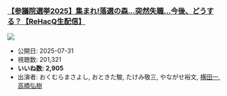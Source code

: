 ### [【参議院選挙2025】集まれ!落選の森...突然失職...今後、どうする？【ReHacQ生配信】](https://www.youtube.com/watch?v=bxV5a2pg6uM)
[![](https://img.youtube.com/vi/bxV5a2pg6uM/hqdefault.jpg)](https://www.youtube.com/watch?v=bxV5a2pg6uM)
-   公開日: 2025-07-31
-   視聴数: 201,321
-   **いいね数: 2,905**
-   出演者: おくむらまさよし, おときた駿, たけみ敬三, やながせ裕文, [横田一](/rehacq_fan/people/横田一 "wikilink"), [高橋弘樹](/rehacq_fan/people/高橋弘樹 "wikilink")
